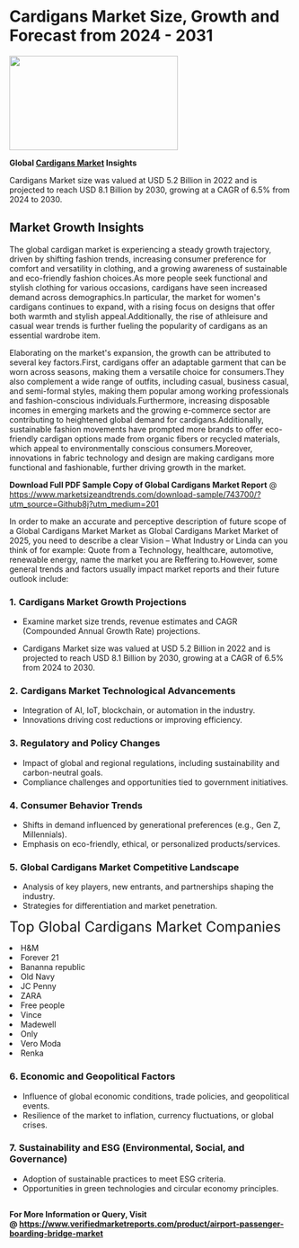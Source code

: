<H1>Cardigans Market Size, Growth and Forecast from 2024 - 2031</H1><img class="aligncenter size-medium wp-image-584254" src="https://thirdeyenews.in/wp-content/uploads/2024/09/Global-Market-Research-300x168.jpeg" alt="" width="300" height="168" /><p><strong>Global&nbsp;<a href="https://www.marketsizeandtrends.com/download-sample/743700/?utm_source=Github8j?utm_medium=201">Cardigans Market</a> Insights</strong></p><p>Cardigans Market size was valued at USD 5.2 Billion in 2022 and is projected to reach USD 8.1 Billion by 2030, growing at a CAGR of 6.5% from 2024 to 2030.</p><p><h2>Market Growth Insights</h2> <p>The global cardigan market is experiencing a steady growth trajectory, driven by shifting fashion trends, increasing consumer preference for comfort and versatility in clothing, and a growing awareness of sustainable and eco-friendly fashion choices.As more people seek functional and stylish clothing for various occasions, cardigans have seen increased demand across demographics.In particular, the market for women's cardigans continues to expand, with a rising focus on designs that offer both warmth and stylish appeal.Additionally, the rise of athleisure and casual wear trends is further fueling the popularity of cardigans as an essential wardrobe item.</p> <p>Elaborating on the market's expansion, the growth can be attributed to several key factors.First, cardigans offer an adaptable garment that can be worn across seasons, making them a versatile choice for consumers.They also complement a wide range of outfits, including casual, business casual, and semi-formal styles, making them popular among working professionals and fashion-conscious individuals.Furthermore, increasing disposable incomes in emerging markets and the growing e-commerce sector are contributing to heightened global demand for cardigans.Additionally, sustainable fashion movements have prompted more brands to offer eco-friendly cardigan options made from organic fibers or recycled materials, which appeal to environmentally conscious consumers.Moreover, innovations in fabric technology and design are making cardigans more functional and fashionable, further driving growth in the market.</p> <p><span class=""><strong>Download Full PDF Sample Copy of Global Cardigans Market Report</strong> @ <a href="https://www.marketsizeandtrends.com/download-sample/743700/?utm_source=Github8j?utm_medium=201" target="_blank">https://www.marketsizeandtrends.com/download-sample/743700/?utm_source=Github8j?utm_medium=201</a></span></p><p>In order to make an accurate and perceptive description of future scope of a Global&nbsp;Cardigans Market Market as Global&nbsp;Cardigans Market Market of 2025, you need to describe a clear Vision &ndash; What Industry or Linda can you think of for example: Quote from a Technology, healthcare, automotive, renewable energy, name the market you are Reffering to.However, some general trends and factors usually impact market reports and their future outlook include:</p><h3>1.&nbsp;<strong>Cardigans Market Growth Projections</strong></h3><ul><li>Examine market size trends, revenue estimates and CAGR (Compounded Annual Growth Rate) projections.</li><li><p>Cardigans Market size was valued at USD 5.2 Billion in 2022 and is projected to reach USD 8.1 Billion by 2030, growing at a CAGR of 6.5% from 2024 to 2030.</p></li></ul><h3>2.&nbsp;<strong>Cardigans Market Technological Advancements</strong></h3><ul><li>Integration of AI, IoT, blockchain, or automation in the industry.</li><li>Innovations driving cost reductions or improving efficiency.</li></ul><h3>3.&nbsp;<strong>Regulatory and Policy Changes</strong></h3><ul><li>Impact of global and regional regulations, including sustainability and carbon-neutral goals.</li><li>Compliance challenges and opportunities tied to government initiatives.</li></ul><h3>4.&nbsp;<strong>Consumer Behavior Trends</strong></h3><ul><li>Shifts in demand influenced by generational preferences (e.g., Gen Z, Millennials).</li><li>Emphasis on eco-friendly, ethical, or personalized products/services.</li></ul><h3>5.&nbsp;<strong>Global Cardigans Market Competitive Landscape</strong></h3><ul><li>Analysis of key players, new entrants, and partnerships shaping the industry.</li><li>Strategies for differentiation and market penetration.</li></ul><p data-pm-slice="1 1 []"><span style="color: inherit; font-family: inherit; font-size: 25px;">Top Global Cardigans Market Companies</span></p><div class="" data-test-id=""><p><li>H&M</li><li> Forever 21</li><li> Bananna republic</li><li> Old Navy</li><li> JC Penny</li><li> ZARA</li><li> Free people</li><li> Vince</li><li> Madewell</li><li> Only</li><li> Vero Moda</li><li> Renka</li></p></div><h3>6.&nbsp;<strong>Economic and Geopolitical Factors</strong></h3><ul><li>Influence of global economic conditions, trade policies, and geopolitical events.</li><li>Resilience of the market to inflation, currency fluctuations, or global crises.</li></ul><h3>7.&nbsp;<strong>Sustainability and ESG (Environmental, Social, and Governance)</strong></h3><ul><li>Adoption of sustainable practices to meet ESG criteria.</li><li>Opportunities in green technologies and circular economy principles.</li></ul><h2><strong style="font-size: 14px;">For More Information or Query, Visit @&nbsp;</strong><a style="background-color: #ffffff; font-size: 14px;" href="https://www.marketsizeandtrends.com/report/cardigans-market/" target="_blank">https://www.verifiedmarketreports.com/product/airport-passenger-boarding-bridge-market</a></h2>
